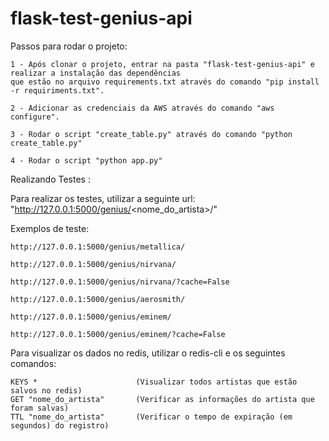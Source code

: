 # flask-test-genius-api

Passos para rodar o projeto:

    1 - Após clonar o projeto, entrar na pasta "flask-test-genius-api" e realizar a instalação das dependências
    que estão no arquivo requirements.txt através do comando "pip install -r requiriments.txt".

    2 - Adicionar as credenciais da AWS através do comando "aws configure".

    3 - Rodar o script "create_table.py" através do comando "python create_table.py"

    4 - Rodar o script "python app.py"


Realizando Testes :

Para realizar os testes, utilizar a seguinte url: "http://127.0.0.1:5000/genius/<nome_do_artista>/"

Exemplos de teste:

    http://127.0.0.1:5000/genius/metallica/

    http://127.0.0.1:5000/genius/nirvana/

    http://127.0.0.1:5000/genius/nirvana/?cache=False

    http://127.0.0.1:5000/genius/aerosmith/

    http://127.0.0.1:5000/genius/eminem/

    http://127.0.0.1:5000/genius/eminem/?cache=False



Para visualizar os dados no redis, utilizar o redis-cli e os seguintes comandos:

    KEYS *                      (Visualizar todos artistas que estão salvos no redis)
    GET "nome_do_artista"       (Verificar as informações do artista que foram salvas) 
    TTL "nome_do_artista"       (Verificar o tempo de expiração (em segundos) do registro) 



